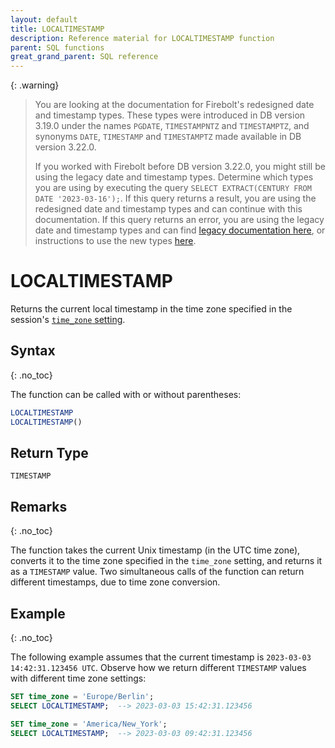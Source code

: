 ```yaml
---
layout: default
title: LOCALTIMESTAMP
description: Reference material for LOCALTIMESTAMP function
parent: SQL functions
great_grand_parent: SQL reference
---
```


{: .warning}
  >You are looking at the documentation for Firebolt's redesigned date and timestamp types.
  >These types were introduced in DB version 3.19.0 under the names `PGDATE`, `TIMESTAMPNTZ` and `TIMESTAMPTZ`, and synonyms `DATE`, `TIMESTAMP` and `TIMESTAMPTZ` made available in DB version 3.22.0.
  >
  >If you worked with Firebolt before DB version 3.22.0, you might still be using the legacy date and timestamp types.
  >Determine which types you are using by executing the query `SELECT EXTRACT(CENTURY FROM DATE '2023-03-16');`.
  >If this query returns a result, you are using the redesigned date and timestamp types and can continue with this documentation.
  >If this query returns an error, you are using the legacy date and timestamp types and can find [legacy documentation here](../../general-reference/legacy-date-timestamp.md#legacy-date-and-timestamp-functions), or instructions to use the new types [here](../../release-notes/release-notes.md#date-and-timestamp-names-available-for-new-data-types).

# LOCALTIMESTAMP

Returns the current local timestamp in the time zone specified in the session's [`time_zone` setting](../../general-reference/system-settings.md#set-time-zone).

## Syntax
{: .no_toc}

The function can be called with or without parentheses:

```sql
LOCALTIMESTAMP
LOCALTIMESTAMP()
```

## Return Type

`TIMESTAMP`

## Remarks
{: .no_toc}

The function takes the current Unix timestamp (in the UTC time zone), converts it to the time zone specified in the `time_zone` setting, and returns it as a `TIMESTAMP` value.
Two simultaneous calls of the function can return different timestamps, due to time zone conversion.

## Example
{: .no_toc}

The following example assumes that the current timestamp is `2023-03-03 14:42:31.123456 UTC`.
Observe how we return different `TIMESTAMP` values with different time zone settings:

```sql
SET time_zone = 'Europe/Berlin';
SELECT LOCALTIMESTAMP;  --> 2023-03-03 15:42:31.123456

SET time_zone = 'America/New_York';
SELECT LOCALTIMESTAMP;  --> 2023-03-03 09:42:31.123456
```
